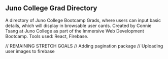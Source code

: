 ## Juno College Grad Directory

A directory of Juno College Bootcamp Grads, where users can input basic details, which will display in browsable user cards. Created by Connie Tsang at Juno College as part of the Immersive Web Development Bootcamp. Tools used: React, Firebase.

// REMAINING STRETCH GOALS
// Adding pagination package
// Uploading user images to firebase
